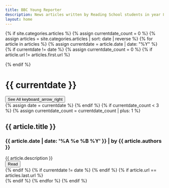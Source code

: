 ```yaml
---
title: BBC Young Reporter
description: News articles written by Reading School students in year 8
layout: home
---
```


{% if site.categories.articles %}
{% assign currentdate_count = 0 %}
{% assign articles = site.categories.articles | sort: date | reverse %}
{% for article in articles %}
{% assign currentdate = article.date | date: "%Y" %}
{% if currentdate != date %}
{% assign currentdate_count = 0 %}
{% if article.url != articles.first.url %}
    </div>
</div>
<div class="splitter"></div>
{% endif %}
<div class="article-section parallax-section" data-jarallax data-speed="0.4" style="background-image: url('/images/backgrounds/{{ currentdate }}.jpg');">
    <div class="article-section-header">
        <h1 class="mdc-typography--headline4">{{ currentdate }}</h1>
        <button class="mdc-button " data-mdc-auto-init="MDCRipple" onclick="window.location='/{{ currentdate }}';">See All <span class="material-icons">keyboard_arrow_right</span></button>
    </div>
    <div class="articles">
{% assign date = currentdate %}
{% endif %}
{% if currentdate_count < 3 %}
{% assign currentdate_count = currentdate_count | plus: 1 %}
<div class="mdc-card" onclick="window.location='{{ article.url | relative_url }}';">
    <div class="mdc-card__media mdc-card__media--16-9" style="background-image: url('/images/{{ article.url | relative_url | remove: '.html' | replace: '/', '-' | remove: '-articles-' }}.jpg');"></div>
    <div class="mdc-card-content">
        <h2 class="mdc-typography--headline6">{{ article.title }}</h2>
        <h3 class="mdc-typography--subtitle2">
            <time class="timeago" datetime="{{ article.date | date: '%Y-%m-%d' }}T{{ article.date | date: '%H:%M:%S' }}">{{ article.date | date: '%A %e %B %Y' }}</time>
            | by {{ article.authors }}
        </h3>
        <div class="mdc-typography--body2 article-description">{{ article.description }}</div>
    </div>
    <div class="mdc-card__actions">
        <div class="mdc-card__action-buttons">
            <button class="mdc-button mdc-card__action mdc-card__action--button" data-mdc-auto-init="MDCRipple" onclick="window.location='{{ article.url | relative_url }}';">Read</button>
        </div>
    </div>
</div>
{% endif %}
{% if currentdate != date %}
{% endif %}
{% if article.url == articles.last.url %}
    </div>
</div>
{% endif %}
{% endfor %}
{% endif %}